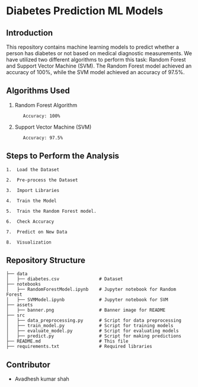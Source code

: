 # Diabetes Prediction ML Models



## **Introduction**

This repository contains machine learning models to predict whether a person has diabetes or not based on medical diagnostic measurements. We have utilized two different algorithms to perform this task: Random Forest and Support Vector Machine (SVM). The Random Forest model achieved an accuracy of 100%, while the SVM model achieved an accuracy of 97.5%.



## **Algorithms Used**

1. Random Forest Algorithm
   
          Accuracy: 100%

2. Support Vector Machine (SVM)
   
          Accuracy: 97.5%



 ## **Steps to Perform the Analysis**


    1.  Load the Dataset
    
    2.  Pre-process the Dataset
    
    3.  Import Libraries
    
    4.  Train the Model
    
    5.  Train the Random Forest model.
    
    6.  Check Accuracy
    
    7.  Predict on New Data
    
    8.  Visualization
    
    

## Repository Structure
```plaintext
├── data
│   ├── diabetes.csv               # Dataset
├── notebooks
│   ├── RandomForestModel.ipynb    # Jupyter notebook for Random Forest
│   ├── SVMModel.ipynb             # Jupyter notebook for SVM
├── assets
│   ├── banner.png                 # Banner image for README
├── src
│   ├── data_preprocessing.py      # Script for data preprocessing
│   ├── train_model.py             # Script for training models
│   ├── evaluate_model.py          # Script for evaluating models
│   ├── predict.py                 # Script for making predictions
├── README.md                      # This file
├── requirements.txt               # Required libraries

```




## Contributor

 - Avadhesh kumar shah

